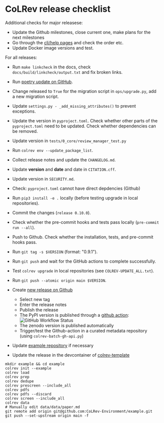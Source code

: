 # CoLRev release checklist

Additional checks for major releasese:

- Update the Github milestones, close current one, make plans for the next milestones
- Go through the [cli/help pages](https://colrev.readthedocs.io/en/latest/manual/cli.html) and check the order etc.
- Update Docker image versions and test.

For all releases:

- Run `make linkcheck` in the docs, check `docs/build/linkcheck/output.txt` and fix broken links.
- Run [poetry update on GitHub](https://github.com/CoLRev-Environment/colrev/actions/workflows/poetry_update.yml).
- Change released to `True` for the migration script in `ops/upgrade.py`, add a new migration script.
- Update `settings.py - _add_missing_attributes()` to prevent exceptions.
- Update the version in `pyproject.toml`. Check whether other parts of the `pyproject.toml` need to be updated. Check whether dependencies can be removed.
- Update version in `tests/0_core/review_manager_test.py`
- Run `colrev env --update_package_list`.
- Collect release notes and update the `CHANGELOG.md`.
- Update **version** and **date**  and date in `CITATION.cff`.
- Update version in `SECURITY.md`.
- Check: `pyproject.toml` cannot have direct depdencies (Github)
- Run `pip3 install -e .` locally (before testing upgrade in local repositories).
- Commit the changes (`release 0.10.0`).
- Check whether the pre-commit hooks and tests pass locally (``pre-commit run --all``).
- Push to Github. Check whether the installation, tests, and pre-commit hooks pass.
- Run `git tag -s $VERSION` (format: "0.9.1").
- Run `git push` and wait for the GitHub actions to complete successfully.
- Test `colrev upgrade` in local repositories (see `COLREV-UPDATE_ALL.txt`).
- Run `git push --atomic origin main $VERSION`.

- Create [new release on Github](https://github.com/CoLRev-Environment/colrev/releases/new)
    - Select new tag
    - Enter the release notes
    - Publish the release
    - The PyPI version is published through a [github action](https://github.com/CoLRev-Environment/colrev/actions/workflows/publish.yml):  ![GitHub Workflow Status](https://img.shields.io/github/actions/workflow/status/CoLRev-Ecosystem/colrev/publish.yml)
    - The zenodo version is published automatically
    - Trigger/test the Github-action in a curated metadata repository (using ``colrev-batch-gh-api.py``)

- Update [example repository](https://github.com/CoLRev-Environment/example) if necessary
- Update the release in the devcontainer of [colrev-template](https://github.com/CoLRev-Environment/colrev-template)

```
mkdir example && cd example
colrev init --example
colrev load
colrev prep
colrev dedupe
colrev prescreen --include_all
colrev pdfs
colrev pdfs --discard
colrev screen --include_all
colrev data
# Manually edit data/data/paper.md
git remote add origin git@github.com:CoLRev-Environment/example.git
git push --set-upstream origin main -f
```

